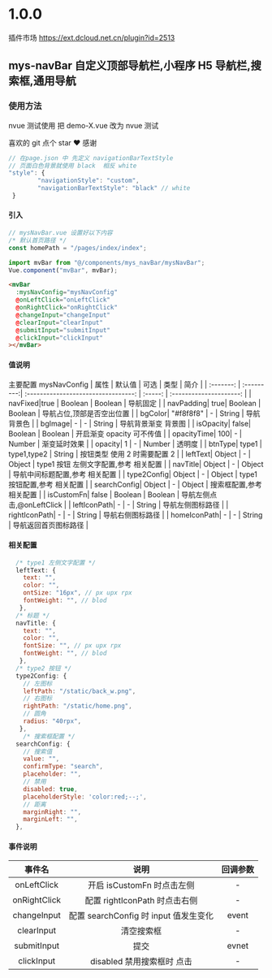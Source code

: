 # 1.0.0
插件市场 <https://ext.dcloud.net.cn/plugin?id=2513>
## mys-navBar 自定义顶部导航栏,小程序 H5 导航栏,搜索框,通用导航

### 使用方法

nvue 测试使用
把 demo-X.vue 改为 nvue 测试

喜欢的 git 点个 star ❤️ 感谢

```javascript
// 在page.json 中 先定义 navigationBarTextStyle
// 页面白色背景就使用 black  相反 white
"style": {
        "navigationStyle": "custom",
        "navigationBarTextStyle": "black" // white
 }
```

#### 引入

```javascript
// mysNavBar.vue 设置好以下内容
/* 默认首页路径 */
const homePath = "/pages/index/index";

import mvBar from "@/components/mys_navBar/mysNavBar";
Vue.component("mvBar", mvBar);
```

```html
<mvBar
  :mysNavConfig="mysNavConfig"
  @onLeftClick="onLeftClick"
  @onRightClick="onRightClick"
  @changeInput="changeInput"
  @clearInput="clearInput"
  @submitInput="submitInput"
  @clickInput="clickInput"
></mvBar>
```

#### 值说明

主要配置 mysNavConfig
| 属性 | 默认值 | 可选 | 类型 | 简介 |
| :-------: | :---------:| :---------------------------------: | :-----: | :---------------------: |
| navFixed|true | Boolean | Boolean | 导航固定 |
| navPadding| true| Boolean | Boolean | 导航占位,顶部是否空出位置 |
| bgColor| "#f8f8f8" | - | String | 导航背景色 |
| bgImage| - | - | String | 导航背景渐变 背景图 |
| isOpacity| false| Boolean | Boolean | 开启渐变 opacity 可不传值 |
| opacityTime| 100| - | Number | 渐变延时效果 |
| opacity| 1 | - | Number | 透明度 |
| btnType| type1 | type1,type2 | String | 按钮类型 使用 2 时需要配置 2 |
| leftText| Object | - | Object | type1 按钮 左侧文字配置,参考 相关配置 |
| navTitle| Object | - | Object | 导航中间标题配置,参考 相关配置 |
| type2Config| Object | - | Object | type1 按钮配置,参考 相关配置 |
| searchConfig| Object | - | Object | 搜索框配置,参考 相关配置 |
| isCustomFn| false | Boolean | Boolean | 导航左侧点击,@onLeftClick |
| leftIconPath| - | - | String | 导航左侧图标路径 |
| rightIconPath| - | - | String | 导航右侧图标路径 |
| homeIconPath| - | - | String | 导航返回首页图标路径 |

#### 相关配置

```javascript
  /* type1 左侧文字配置 */
  leftText: {
    text: "",
    color: "",
    ontSize: "16px", // px upx rpx
    fontWeight: "", // blod
   },
  /* 标题 */
  navTitle: {
    text: "",
    color: "",
    fontSize: "", // px upx rpx
    fontWeight: "", // blod
   },
  /* type2 按钮 */
  type2Config: {
    // 左图标
    leftPath: "/static/back_w.png",
    // 右图标
    rightPath: "/static/home.png",
    // 圆角
    radius: "40rpx",
   },
    /* 搜索框配置 */
  searchConfig: {
    // 搜索值
    value: "",
    confirmType: "search",
    placeholder: "",
    // 禁用
    disabled: true,
    placeholderStyle: 'color:red;--;',
    // 距离
    marginRight: "",
    marginLeft: "",
  },
```

#### 事件说明

|    事件名    |                 说明                  | 回调参数 |
| :----------: | :-----------------------------------: | :------: |
| onLeftClick  |      开启 isCustomFn 时点击左侧       |    -     |
| onRightClick |     配置 rightIconPath 时点击右侧     |    -     |
| changeInput  | 配置 searchConfig 时 input 值发生变化 |  event   |
|  clearInput  |              清空搜索框               |    -     |
| submitInput  |                 提交                  |  evnet   |
|  clickInput  |      disabled 禁用搜索框时 点击       |    -     |
